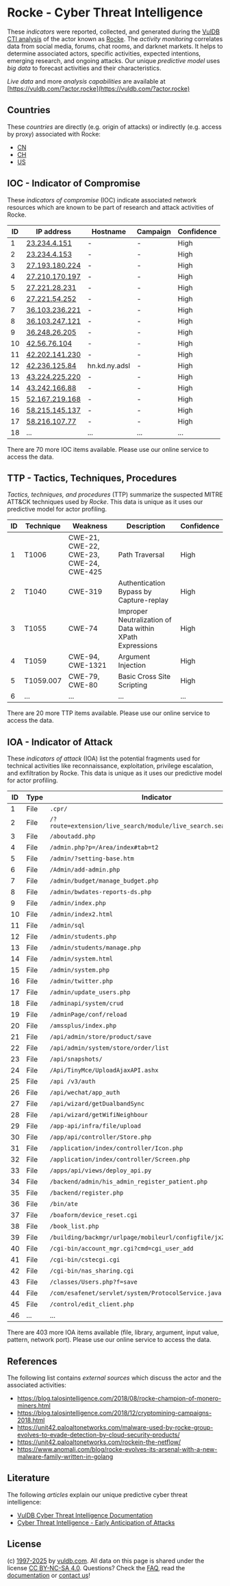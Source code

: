 # Rocke - Cyber Threat Intelligence

These _indicators_ were reported, collected, and generated during the [VulDB CTI analysis](https://vuldb.com/?kb.cti) of the actor known as [Rocke](https://vuldb.com/?actor.rocke). The _activity monitoring_ correlates data from social media, forums, chat rooms, and darknet markets. It helps to determine associated actors, specific activities, expected intentions, emerging research, and ongoing attacks. Our unique _predictive model_ uses _big data_ to forecast activities and their characteristics.

_Live data_ and more _analysis capabilities_ are available at [https://vuldb.com/?actor.rocke](https://vuldb.com/?actor.rocke)

## Countries

These _countries_ are directly (e.g. origin of attacks) or indirectly (e.g. access by proxy) associated with Rocke:

* [CN](https://vuldb.com/?country.cn)
* [CH](https://vuldb.com/?country.ch)
* [US](https://vuldb.com/?country.us)

## IOC - Indicator of Compromise

These _indicators of compromise_ (IOC) indicate associated network resources which are known to be part of research and attack activities of Rocke.

ID | IP address | Hostname | Campaign | Confidence
-- | ---------- | -------- | -------- | ----------
1 | [23.234.4.151](https://vuldb.com/?ip.23.234.4.151) | - | - | High
2 | [23.234.4.153](https://vuldb.com/?ip.23.234.4.153) | - | - | High
3 | [27.193.180.224](https://vuldb.com/?ip.27.193.180.224) | - | - | High
4 | [27.210.170.197](https://vuldb.com/?ip.27.210.170.197) | - | - | High
5 | [27.221.28.231](https://vuldb.com/?ip.27.221.28.231) | - | - | High
6 | [27.221.54.252](https://vuldb.com/?ip.27.221.54.252) | - | - | High
7 | [36.103.236.221](https://vuldb.com/?ip.36.103.236.221) | - | - | High
8 | [36.103.247.121](https://vuldb.com/?ip.36.103.247.121) | - | - | High
9 | [36.248.26.205](https://vuldb.com/?ip.36.248.26.205) | - | - | High
10 | [42.56.76.104](https://vuldb.com/?ip.42.56.76.104) | - | - | High
11 | [42.202.141.230](https://vuldb.com/?ip.42.202.141.230) | - | - | High
12 | [42.236.125.84](https://vuldb.com/?ip.42.236.125.84) | hn.kd.ny.adsl | - | High
13 | [43.224.225.220](https://vuldb.com/?ip.43.224.225.220) | - | - | High
14 | [43.242.166.88](https://vuldb.com/?ip.43.242.166.88) | - | - | High
15 | [52.167.219.168](https://vuldb.com/?ip.52.167.219.168) | - | - | High
16 | [58.215.145.137](https://vuldb.com/?ip.58.215.145.137) | - | - | High
17 | [58.216.107.77](https://vuldb.com/?ip.58.216.107.77) | - | - | High
18 | ... | ... | ... | ...

There are 70 more IOC items available. Please use our online service to access the data.

## TTP - Tactics, Techniques, Procedures

_Tactics, techniques, and procedures_ (TTP) summarize the suspected MITRE ATT&CK techniques used by _Rocke_. This data is unique as it uses our predictive model for actor profiling.

ID | Technique | Weakness | Description | Confidence
-- | --------- | -------- | ----------- | ----------
1 | T1006 | CWE-21, CWE-22, CWE-23, CWE-24, CWE-425 | Path Traversal | High
2 | T1040 | CWE-319 | Authentication Bypass by Capture-replay | High
3 | T1055 | CWE-74 | Improper Neutralization of Data within XPath Expressions | High
4 | T1059 | CWE-94, CWE-1321 | Argument Injection | High
5 | T1059.007 | CWE-79, CWE-80 | Basic Cross Site Scripting | High
6 | ... | ... | ... | ...

There are 20 more TTP items available. Please use our online service to access the data.

## IOA - Indicator of Attack

These _indicators of attack_ (IOA) list the potential fragments used for technical activities like reconnaissance, exploitation, privilege escalation, and exfiltration by Rocke. This data is unique as it uses our predictive model for actor profiling.

ID | Type | Indicator | Confidence
-- | ---- | --------- | ----------
1 | File | `.cpr/` | Low
2 | File | `/?route=extension/live_search/module/live_search.searchresults` | High
3 | File | `/aboutadd.php` | High
4 | File | `/admin.php?p=/Area/index#tab=t2` | High
5 | File | `/admin/?setting-base.htm` | High
6 | File | `/Admin/add-admin.php` | High
7 | File | `/admin/budget/manage_budget.php` | High
8 | File | `/admin/bwdates-reports-ds.php` | High
9 | File | `/admin/index.php` | High
10 | File | `/admin/index2.html` | High
11 | File | `/admin/sql` | Medium
12 | File | `/admin/students.php` | High
13 | File | `/admin/students/manage.php` | High
14 | File | `/admin/system.html` | High
15 | File | `/admin/system.php` | High
16 | File | `/admin/twitter.php` | High
17 | File | `/admin/update_users.php` | High
18 | File | `/adminapi/system/crud` | High
19 | File | `/adminPage/conf/reload` | High
20 | File | `/amssplus/index.php` | High
21 | File | `/api/admin/store/product/save` | High
22 | File | `/api/admin/system/store/order/list` | High
23 | File | `/api/snapshots/` | High
24 | File | `/Api/TinyMce/UploadAjaxAPI.ashx` | High
25 | File | `/api /v3/auth` | High
26 | File | `/api/wechat/app_auth` | High
27 | File | `/api/wizard/getDualbandSync` | High
28 | File | `/api/wizard/getWifiNeighbour` | High
29 | File | `/app-api/infra/file/upload` | High
30 | File | `/app/api/controller/Store.php` | High
31 | File | `/application/index/controller/Icon.php` | High
32 | File | `/application/index/controller/Screen.php` | High
33 | File | `/apps/api/views/deploy_api.py` | High
34 | File | `/backend/admin/his_admin_register_patient.php` | High
35 | File | `/backend/register.php` | High
36 | File | `/bin/ate` | Medium
37 | File | `/boaform/device_reset.cgi` | High
38 | File | `/book_list.php` | High
39 | File | `/building/backmgr/urlpage/mobileurl/configfile/jx2_config.ini` | High
40 | File | `/cgi-bin/account_mgr.cgi?cmd=cgi_user_add` | High
41 | File | `/cgi-bin/cstecgi.cgi` | High
42 | File | `/cgi-bin/nas_sharing.cgi` | High
43 | File | `/classes/Users.php?f=save` | High
44 | File | `/com/esafenet/servlet/system/ProtocolService.java` | High
45 | File | `/control/edit_client.php` | High
46 | ... | ... | ...

There are 403 more IOA items available (file, library, argument, input value, pattern, network port). Please use our online service to access the data.

## References

The following list contains _external sources_ which discuss the actor and the associated activities:

* https://blog.talosintelligence.com/2018/08/rocke-champion-of-monero-miners.html
* https://blog.talosintelligence.com/2018/12/cryptomining-campaigns-2018.html
* https://unit42.paloaltonetworks.com/malware-used-by-rocke-group-evolves-to-evade-detection-by-cloud-security-products/
* https://unit42.paloaltonetworks.com/rockein-the-netflow/
* https://www.anomali.com/blog/rocke-evolves-its-arsenal-with-a-new-malware-family-written-in-golang

## Literature

The following _articles_ explain our unique predictive cyber threat intelligence:

* [VulDB Cyber Threat Intelligence Documentation](https://vuldb.com/?kb.cti)
* [Cyber Threat Intelligence - Early Anticipation of Attacks](https://www.scip.ch/en/?labs.20201022)

## License

(c) [1997-2025](https://vuldb.com/?kb.changelog) by [vuldb.com](https://vuldb.com/?kb.about). All data on this page is shared under the license [CC BY-NC-SA 4.0](https://creativecommons.org/licenses/by-nc-sa/4.0/). Questions? Check the [FAQ](https://vuldb.com/?kb.faq), read the [documentation](https://vuldb.com/?kb) or [contact us](https://vuldb.com/?contact)!
